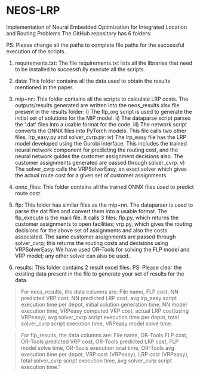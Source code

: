 # NEOS-LRP
Implementation of Neural Embedded Optimization for Integrated Location and Routing Problems
The GitHub repository has 6 folders:

PS: Please change all the paths to complete file paths for the successful execution of the scripts.

1) requirements.txt: The file requirements.txt lists all the libraries that need to be installed to successfully execute all the scripts.
   
2) data: This folder contains all the data used to obtain the results mentioned in the paper.
   
3) mip+nn: This folder contains all the scripts to calculate LRP costs. The outputs/results generated are written into the neos_results.xlsx file present in the results folder:
  i) The flp_org script is used to generate the initial set of solutions for the MIP model.
  ii) The dataparse script parses the '.dat' files into a usable format for the code.
  iii) The network script converts the ONNX files into PyTorch models. This file calls two other files, lrp_easy.py and solver_cvrp.py:
  iv) The lrp_easy file has the LRP model developed using the Gurobi interface. This includes the trained neural network component for predicting the routing cost, and the neural network guides the customer assignment decisions also. The customer assignments generated are passed through solver_cvrp.
  v) The solver_cvrp calls the VRPSolverEasy, an exact solver which gives the actual route cost for a given set of customer assignments.

4) onnx_files: This folder contains all the trained ONNX files used to predict route cost.

5) flp: This folder has similar files as the mip+nn. The dataparser is used to parse the dat files and convert them into a usable format. The flp_execute is the main file. It calls 3 files: flp.py, which returns the customer assignments to open facilities; vrp.py, which gives the routing decisions for the above set of assignments and also the costs associated. The same customer assignments are passed through solver_cvrp; this returns the routing costs and decisions using VRPSolverEasy. We have used OR-Tools for solving the FLP model and VRP model; any other solver can also be used.

6) results: This folder contains 2 result excel files.
  PS: Please clear the existing data present in the file to generate your set of results for the data.

  > For neos_results, the data columns are: File name, FLP cost, NN predicted VRP cost, NN predicted LRP cost, avg lrp_easy script execution time per depot, initial solution generation time, NN model execution time, VRPeasy computed VRP cost, actual LRP cost(using VRPeasy), avg solver_cvrp script execution time per depot, total solver_cvrp script execution time, VRPeasy model solve time.

  > For flp_results, the data columns are: File name, OR-Tools FLP cost, OR-Tools predicted VRP cost, OR-Tools predicted LRP cost, FLP model solve time, OR-Tools execution total time, OR-Tools avg execution time per depot, VRP cost (VRPeasy), LRP cost (VRPeasy), total solver_cvrp script execution time, avg solver_cvrp script execution time."
